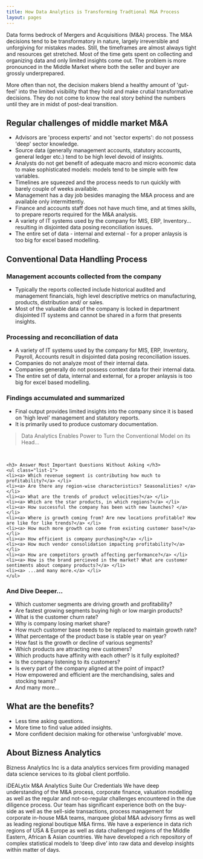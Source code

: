 ```yaml
---
title: How Data Analytics is Transforming Tradtional M&A Process
layout: pages
---
```


<section id="content">
<div class="container">
<div class="row">
<div class="grid_12">


   <p>
   Data forms bedrock of Mergers and Acquisitions (M&A) process. The M&A decisions tend to be transformatory in nature, largely irreversible and unforgiving for mistakes mades. Still, the timeframes are almost always tight and resources get stretched. Most of the time gets spent on collecting and organizing data and only limited insights come out. The problem is more pronounced in the Middle Market where both the seller and buyer are grossly underprepared.
   </p>

   <p>
   More often than not, the decision makers blend a healthy amount of 'gut-feel' into the limited visibility that they hold and make crutial transformative decisions. They do not come to know the real story behind the numbers until they are in midst of post-deal transition.
   </p>

</div>
</div>
</div>

<div class="container">
<div class="row">
         
  <h2> Regular challenges of middle market M&A </h2>
  <ul class="list-1">
  <li> <a> Advisors are 'process experts' and not 'sector experts': do not possess 'deep' sector knowledge. </a> </li>
  <li> <a> Source data (generally management accounts, statutory accounts, general ledger etc.) tend to be high level devoid of insights. </a> </li> 
  <li> <a> Analysts do not get benefit of adequate macro and micro economic data to make sophisticated models: models tend to be simple with few variables. </a> </li>
  <li> <a> Timelines are squeezed and the process needs to run quickly with barely couple of weeks available.  </a> </li>
  <li> <a> Management has a day job besides managing the M&A process and are available only intermittently. </a> </li>
  <li> <a> Finance and accounts staff does not have much time, and at times skills, to prepare reports required for the M&A analysis. </a> </li>
  <li> <a> A variety of IT systems used by the company for MIS, ERP, Inventory... resulting in disjointed data posing reconciliation issues. </a> </li>
  <li> <a> The entire set of data - internal and external - for a proper anlaysis is too big for excel based modelling. </a> </li>
  </ul>

</div>
</div>


<article class="content_gray offset__1">
<div class="container">
<div class="row">
<div class="grid_12">

  <h2> Conventional Data Handling Process </h2>
  <h3> Management accounts collected from the company </h3>

  <ul class="list-1">
  <li><a> Typically the reports collected include historical audited and management financials, high level descriptive metrics on manufacturing, products, distribution and/ or sales. </a> </li> 
  <li><a> Most of the valuable data of the company is locked in department disjointed IT systems and cannot be shared in a form that presents insights. </a> </li>
  </ul>

</div>
</div>
</div>
</article>


<article class="content_gray offset__1">
<div class="container">
<div class="row">
<div class="grid_12">

   <h3> Processing and reconciliation of data </h3>

   <ul class="list-1">

   <li><a> A variety of IT systems used by the company for MIS, ERP, Inventory, Payroll, Accounts result in disjointed data posing reconciliation issues.
   <li><a> Companies do not analyze most of their internal data.</a> </li>
   <li><a> Companies generally do not possess context data for their internal data. </a> </li>
   <li><a> The entire set of data, internal and external, for a proper anlaysis is too big for excel based modelling. </a> </li>
   </ul>


   <h3> Findings accumulated and summarized </h3>
   <ul class="list-1">
   <li><a> Final output provides limited insights into the company since it is based on 'high level' management and statutory reports.</a> </li>
   <li><a> It is primarily used to produce customary documentation.</a> </li>
   </ul>

</div>
</div>
</div>
</article>


<blockquote class="bq1"> Data Analytics Enables Power to Turn the Conventional Model on its Head... </blockquote>
<br>

<article class="content_gray offset__1">
<div class="container">
<div class="row">
<div class="grid_12">

    <h3> Answer Most Important Questions Without Asking </h3>
    <ul class="list-1">
    <li><a> Which revenue segment is contributing how much to profitability?</a> </li>
    <li><a> Are there any region-wise characteristics? Seasonalities? </a> </li>
    <li><a> What are the trends of product velocities?</a> </li>
    <li><a> Which are the star products, in which regions?</a> </li>
    <li><a> How successful the company has been with new launches? </a> </li>
    <li><a> Where is growth coming from? Are new locations profitable? How are like for like trends?</a> </li>
    <li><a> How much more growth can come from existing customer base?</a> </li>
    <li><a> How efficient is company purchasing?</a> </li>
    <li><a> How much vendor consolidation impacting profitability?</a> </li>
    <li><a> How are competitors growth affecting performance?</a> </li>
    <li><a> How is the brand percieved in the market? What are customer sentiments about company products?</a> </li> 
    <li><a> ...and many more.</a> </li>
    </ul>

</div>
</div>
</div>
</article>

<article class="content_gray offset__1">
<div class="container">
<div class="row">
<div class="grid_12">

   <h3> And Dive Deeper... </h3>
   <ul class="list-1">
   <li><a> Which customer segments are driving growth and profitability?</a> </li>
   <li><a> Are fastest growing segments buying high or low margin products?</a> </li>
   <li><a> What is the customer churn rate?</a> </li>
   <li><a> Why is company losing market share?</a> </li>
   <li><a> How much customer base needs to be replaced to maintain growth rate?</a> </li>
   <li><a> What percentage of the product base is stable year on year?</a> </li>
   <li><a> How fast is the growth or decline of various segments?</a> </li>
   <li><a> Which products are attracting new customers?</a> </li>
   <li><a> Which products have affinity with each other? Is it fully exploited?</a> </li>
   <li><a> Is the company listening to its customers?</a> </li>
   <li><a> Is every part of the company aligned at the point of impact?</a> </li>
   <li><a> How empowered and efficient are the merchandising, sales and stocking teams?</a> </li>
   <li><a> And many more...</a> </li>
   </ul>

</div>
</div>
</div>
</article>

<article class="content_gray offset__1">
<div class="container">
<div class="row">
<div class="grid_12">

 <h2> What are the benefits? </h2>
 <ul class="list-1">
 <li><a> Less time asking questions.</a> </li>
 <li><a> More time to find value added insights.</a> </li>
 <li><a> More confident decision making for otherwise 'unforgivable' move.</a> </li> 
 </ul>


</div>
</div>
</div>
</article>

<article class="content_gray offset__1">
<div class="container">
<div class="row">
<div class="grid_12">

   <h2> About Bizness Analytics </h2>
   Bizness Analytics Inc is a data analytics services firm providing managed data science services to its global client portfolio.

   iDEALytix M&A Analytics Suite
   Our Credentials
   We have deep understanding of the M&A process, corporate finance, valuation modelling as well as the regular and not-so-regular challenges encountered in the due diligence process.
   Our team has significant experience both on the buy-side as well as the sell-side transactions, process management for corporate in-house M&A teams, marquee global M&A advisory firms as well as leading regional boutique M&A firms.
   We have a experience in data rich regions of USA & Europe as well as data challenged regions of the Middle Eastern, African & Asian countries.
   We have developed a rich repository of complex statistical models to ‘deep dive’ into raw data and develop insights within matter of days.

</div>
</div>
</div>
</section>
